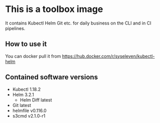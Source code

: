 # This is a toolbox image

It contains Kubectl Helm Git etc. for daily business on the CLI and in CI
pipelines.

## How to use it

You can docker pull it from <https://hub.docker.com/r/syseleven/kubectl-helm>

## Contained software versions

* Kubectl 1.18.2
* Helm 3.2.1
  * Helm Diff latest
* Git latest
* helmfile v0.116.0
* s3cmd v2.1.0-r1
